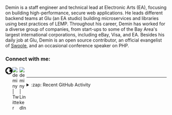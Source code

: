 Demin is a staff engineer and technical lead at Electronic Arts (EA), focusing on building high-performance, secure web applications. He leads different backend teams at Glu (an EA studio) building microservices and libraries using best practices of LEMP. Throughout his career, Demin has worked for a diverse group of companies, from start-ups to some of the Bay Area's largest international corporations, including eBay, Visa, and EA. Besides his daily job at Glu, Demin is an open source contributor, an official evangelist of [Swoole](https://github.com/swoole/swoole-src), and an occasional conference speaker on PHP.

### Connect with me:

[<img align="left" alt="https://deminy.in" width="22px" src="https://raw.githubusercontent.com/iconic/open-iconic/master/svg/globe.svg" />][website]
[<img align="left" alt="deminy | Twitter" width="22px" src="https://cdn.jsdelivr.net/npm/simple-icons@v3/icons/twitter.svg" />][twitter]
[<img align="left" alt="deminy | LinkedIn" width="22px" src="https://cdn.jsdelivr.net/npm/simple-icons@v3/icons/linkedin.svg" />][linkedin]

<br />

[website]: https://deminy.in
[linkedin]: https://www.linkedin.com/in/deminy
[twitter]: https://twitter.com/deminy

---

<details>
  <summary>:zap: Recent GitHub Activity</summary>

<!--START_SECTION:activity-->
1. 💪 Opened PR [#4853](https://github.com/swoole/swoole-src/pull/4853) in [swoole/swoole-src](https://github.com/swoole/swoole-src)
2. 🗣 Commented on [#4839](https://github.com/swoole/swoole-src/issues/4839) in [swoole/swoole-src](https://github.com/swoole/swoole-src)
3. 🗣 Commented on [#4839](https://github.com/swoole/swoole-src/issues/4839) in [swoole/swoole-src](https://github.com/swoole/swoole-src)
4. ❗️ Closed issue [#4542](https://github.com/swoole/swoole-src/issues/4542) in [swoole/swoole-src](https://github.com/swoole/swoole-src)
5. 🗣 Commented on [#4542](https://github.com/swoole/swoole-src/issues/4542) in [swoole/swoole-src](https://github.com/swoole/swoole-src)
<!--END_SECTION:activity-->

</details>

